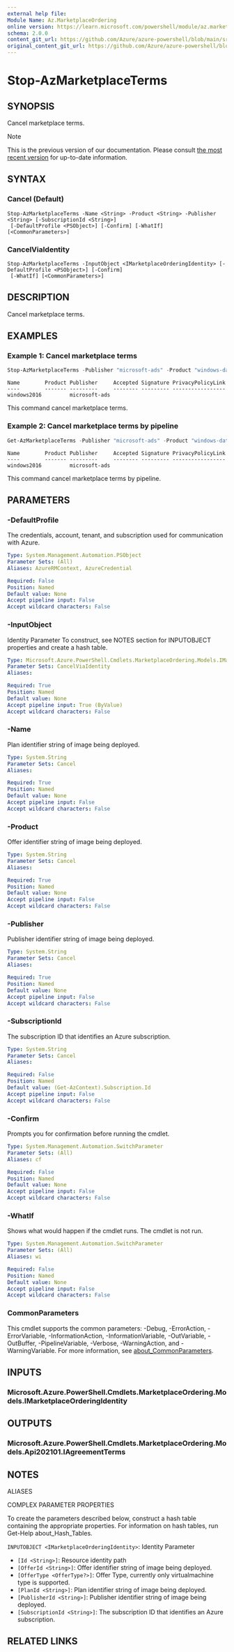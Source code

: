```yaml
---
external help file:
Module Name: Az.MarketplaceOrdering
online version: https://learn.microsoft.com/powershell/module/az.marketplaceordering/stop-azmarketplaceterms
schema: 2.0.0
content_git_url: https://github.com/Azure/azure-powershell/blob/main/src/MarketplaceOrdering/help/Stop-AzMarketplaceTerms.md
original_content_git_url: https://github.com/Azure/azure-powershell/blob/main/src/MarketplaceOrdering/help/Stop-AzMarketplaceTerms.md
---
```


# Stop-AzMarketplaceTerms

## SYNOPSIS
Cancel marketplace terms.

> [!NOTE]
>This is the previous version of our documentation. Please consult [the most recent version](/powershell/module/az.marketplaceordering/stop-azmarketplaceterms) for up-to-date information.

## SYNTAX

### Cancel (Default)
```
Stop-AzMarketplaceTerms -Name <String> -Product <String> -Publisher <String> [-SubscriptionId <String>]
 [-DefaultProfile <PSObject>] [-Confirm] [-WhatIf] [<CommonParameters>]
```

### CancelViaIdentity
```
Stop-AzMarketplaceTerms -InputObject <IMarketplaceOrderingIdentity> [-DefaultProfile <PSObject>] [-Confirm]
 [-WhatIf] [<CommonParameters>]
```

## DESCRIPTION
Cancel marketplace terms.

## EXAMPLES

### Example 1: Cancel marketplace terms
```powershell
Stop-AzMarketplaceTerms -Publisher "microsoft-ads" -Product "windows-data-science-vm" -Name "windows2016"
```

```output
Name        Product Publisher     Accepted Signature PrivacyPolicyLink
----        ------- ---------     -------- --------- -----------------
windows2016         microsoft-ads
```

This command cancel marketplace terms.

### Example 2: Cancel marketplace terms by pipeline
```powershell
Get-AzMarketplaceTerms -Publisher "microsoft-ads" -Product "windows-data-science-vm" -Name "windows2016" | Stop-AzMarketplaceTerms
```

```output
Name        Product Publisher     Accepted Signature PrivacyPolicyLink
----        ------- ---------     -------- --------- -----------------
windows2016         microsoft-ads
```

This command cancel marketplace terms by pipeline.

## PARAMETERS

### -DefaultProfile
The credentials, account, tenant, and subscription used for communication with Azure.

```yaml
Type: System.Management.Automation.PSObject
Parameter Sets: (All)
Aliases: AzureRMContext, AzureCredential

Required: False
Position: Named
Default value: None
Accept pipeline input: False
Accept wildcard characters: False
```

### -InputObject
Identity Parameter
To construct, see NOTES section for INPUTOBJECT properties and create a hash table.

```yaml
Type: Microsoft.Azure.PowerShell.Cmdlets.MarketplaceOrdering.Models.IMarketplaceOrderingIdentity
Parameter Sets: CancelViaIdentity
Aliases:

Required: True
Position: Named
Default value: None
Accept pipeline input: True (ByValue)
Accept wildcard characters: False
```

### -Name
Plan identifier string of image being deployed.

```yaml
Type: System.String
Parameter Sets: Cancel
Aliases:

Required: True
Position: Named
Default value: None
Accept pipeline input: False
Accept wildcard characters: False
```

### -Product
Offer identifier string of image being deployed.

```yaml
Type: System.String
Parameter Sets: Cancel
Aliases:

Required: True
Position: Named
Default value: None
Accept pipeline input: False
Accept wildcard characters: False
```

### -Publisher
Publisher identifier string of image being deployed.

```yaml
Type: System.String
Parameter Sets: Cancel
Aliases:

Required: True
Position: Named
Default value: None
Accept pipeline input: False
Accept wildcard characters: False
```

### -SubscriptionId
The subscription ID that identifies an Azure subscription.

```yaml
Type: System.String
Parameter Sets: Cancel
Aliases:

Required: False
Position: Named
Default value: (Get-AzContext).Subscription.Id
Accept pipeline input: False
Accept wildcard characters: False
```

### -Confirm
Prompts you for confirmation before running the cmdlet.

```yaml
Type: System.Management.Automation.SwitchParameter
Parameter Sets: (All)
Aliases: cf

Required: False
Position: Named
Default value: None
Accept pipeline input: False
Accept wildcard characters: False
```

### -WhatIf
Shows what would happen if the cmdlet runs.
The cmdlet is not run.

```yaml
Type: System.Management.Automation.SwitchParameter
Parameter Sets: (All)
Aliases: wi

Required: False
Position: Named
Default value: None
Accept pipeline input: False
Accept wildcard characters: False
```

### CommonParameters
This cmdlet supports the common parameters: -Debug, -ErrorAction, -ErrorVariable, -InformationAction, -InformationVariable, -OutVariable, -OutBuffer, -PipelineVariable, -Verbose, -WarningAction, and -WarningVariable. For more information, see [about_CommonParameters](http://go.microsoft.com/fwlink/?LinkID=113216).

## INPUTS

### Microsoft.Azure.PowerShell.Cmdlets.MarketplaceOrdering.Models.IMarketplaceOrderingIdentity

## OUTPUTS

### Microsoft.Azure.PowerShell.Cmdlets.MarketplaceOrdering.Models.Api202101.IAgreementTerms

## NOTES

ALIASES

COMPLEX PARAMETER PROPERTIES

To create the parameters described below, construct a hash table containing the appropriate properties. For information on hash tables, run Get-Help about_Hash_Tables.


`INPUTOBJECT <IMarketplaceOrderingIdentity>`: Identity Parameter
  - `[Id <String>]`: Resource identity path
  - `[OfferId <String>]`: Offer identifier string of image being deployed.
  - `[OfferType <OfferType?>]`: Offer Type, currently only virtualmachine type is supported.
  - `[PlanId <String>]`: Plan identifier string of image being deployed.
  - `[PublisherId <String>]`: Publisher identifier string of image being deployed.
  - `[SubscriptionId <String>]`: The subscription ID that identifies an Azure subscription.

## RELATED LINKS

